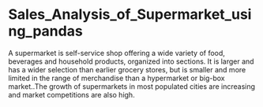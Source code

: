 # Sales_Analysis_of_Supermarket_using_pandas
A supermarket is self-service shop offering a wide variety of food, beverages and household products, organized into sections. It is larger and has a wider selection than earlier grocery stores, but is smaller and more limited in the range of merchandise than a hypermarket or big-box market..The growth of supermarkets in most populated cities are increasing and market competitions are also high.
